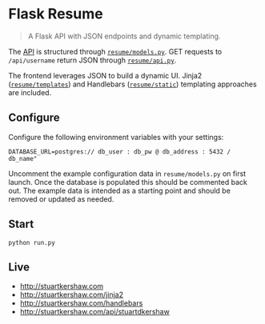 Flask Resume
===
> A Flask API with JSON endpoints and dynamic templating.

The [API](http://stuartkershaw.com/api/stuartdkershaw) is structured through [`resume/models.py`](https://github.com/stuartkershaw/flask-resume/blob/master/resume/models.py). GET requests to `/api/username` return JSON through [`resume/api.py`](https://github.com/stuartkershaw/flask-resume/blob/master/resume/api.py).

The frontend leverages JSON to build a dynamic UI. Jinja2 ([`resume/templates`](https://github.com/stuartkershaw/flask-resume/tree/master/resume/templates)) and Handlebars ([`resume/static`](https://github.com/stuartkershaw/flask-resume/blob/master/resume/static/index.html)) templating approaches are included.

## Configure

Configure the following environment variables with your settings:

```
DATABASE_URL=postgres:// db_user : db_pw @ db_address : 5432 / db_name"
```

Uncomment the example configuration data in `resume/models.py` on first launch. Once the database is populated this should be commented back out. The example data is intended as a starting point and should be removed or updated as needed. 

## Start

```
python run.py
```

## Live

* http://stuartkershaw.com
* http://stuartkershaw.com/jinja2
* http://stuartkershaw.com/handlebars
* http://stuartkershaw.com/api/stuartdkershaw
